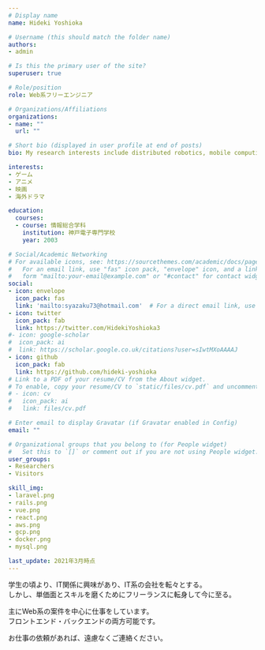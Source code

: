 ```yaml
---
# Display name
name: Hideki Yoshioka

# Username (this should match the folder name)
authors:
- admin

# Is this the primary user of the site?
superuser: true

# Role/position
role: Web系フリーエンジニア

# Organizations/Affiliations
organizations:
- name: ""
  url: ""

# Short bio (displayed in user profile at end of posts)
bio: My research interests include distributed robotics, mobile computing and programmable matter.

interests:
- ゲーム
- アニメ
- 映画
- 海外ドラマ

education:
  courses:
  - course: 情報総合学科
    institution: 神戸電子専門学校
    year: 2003

# Social/Academic Networking
# For available icons, see: https://sourcethemes.com/academic/docs/page-builder/#icons
#   For an email link, use "fas" icon pack, "envelope" icon, and a link in the
#   form "mailto:your-email@example.com" or "#contact" for contact widget.
social:
- icon: envelope
  icon_pack: fas
  link: 'mailto:syazaku73@hotmail.com'  # For a direct email link, use "mailto:test@example.org".
- icon: twitter
  icon_pack: fab
  link: https://twitter.com/HidekiYoshioka3
#- icon: google-scholar
#  icon_pack: ai
#  link: https://scholar.google.co.uk/citations?user=sIwtMXoAAAAJ
- icon: github
  icon_pack: fab
  link: https://github.com/hideki-yoshioka
# Link to a PDF of your resume/CV from the About widget.
# To enable, copy your resume/CV to `static/files/cv.pdf` and uncomment the lines below.
# - icon: cv
#   icon_pack: ai
#   link: files/cv.pdf

# Enter email to display Gravatar (if Gravatar enabled in Config)
email: ""

# Organizational groups that you belong to (for People widget)
#   Set this to `[]` or comment out if you are not using People widget.
user_groups:
- Researchers
- Visitors

skill_img:
- laravel.png
- rails.png
- vue.png
- react.png
- aws.png
- gcp.png
- docker.png
- mysql.png

last_update: 2021年3月時点
---
```


学生の頃より、IT関係に興味があり、IT系の会社を転々とする。    
しかし、単価面とスキルを磨くためにフリーランスに転身して今に至る。  

主にWeb系の案件を中心に仕事をしています。  
フロントエンド・バックエンドの両方可能です。  

お仕事の依頼があれば、遠慮なくご連絡ください。
